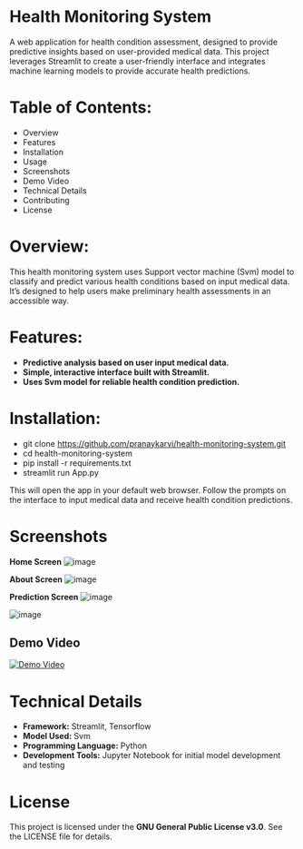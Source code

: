# Health Monitoring System
A web application for health condition assessment, designed to provide predictive insights based on user-provided medical data. This project leverages Streamlit to create a user-friendly interface and integrates machine learning models to provide accurate health predictions.

# Table of Contents:
- Overview
- Features
- Installation
- Usage
- Screenshots
- Demo Video
- Technical Details
- Contributing
- License
# Overview:
This health monitoring system uses Support vector machine (Svm) model to classify and predict various health conditions based on input medical data. It’s designed to help users make preliminary health assessments in an accessible way.

# Features:
- **Predictive analysis based on user input medical data.**
- **Simple, interactive interface built with Streamlit.**
- **Uses Svm model for reliable health condition prediction.**
# Installation:
- git clone https://github.com/pranaykarvi/health-monitoring-system.git
- cd health-monitoring-system
- pip install -r requirements.txt
- streamlit run App.py

This will open the app in your default web browser. Follow the prompts on the interface to input medical data and receive health condition predictions.

# Screenshots
**Home Screen**
![image](https://github.com/user-attachments/assets/af826d8e-9d0c-4aee-9809-4f4b22be671e)

**About Screen**
![image](https://github.com/user-attachments/assets/35873e6d-3fef-464e-95f4-78491e0e8fb4)

**Prediction Screen**
![image](https://github.com/user-attachments/assets/1fae8a19-c6d8-4125-b568-3354f60359a3)

![image](https://github.com/user-attachments/assets/48deee22-b2c6-4c4f-914c-f7ebc22ff1a4)


## Demo Video

[![Demo Video](https://img.youtube.com/vi/1aCVVB8-uPY/0.jpg)](https://youtu.be/1aCVVB8-uPY)


# Technical Details
- **Framework:** Streamlit, Tensorflow
- **Model Used:** Svm
- **Programming Language:** Python
- **Development Tools:** Jupyter Notebook for initial model development and testing

# License
This project is licensed under the **GNU General Public License v3.0**. See the LICENSE file for details.
